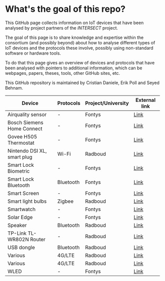 # What's the goal of this repo?
This GitHub page collects information on IoT devices that have been analysed by project partners of the *INTERSECT* project.

The goal of this page is to share knowledge and expertise within the consortium (and possibly beyond) about how to analyse different types of IoT devices and the protocols these involve, possibly using non-standard software or hardware tools.

 To do that this page gives an overview of devices and protocols that have been analysed with pointers to additional information, which can be webpages, papers, theses, tools, other GitHub sites, etc.

 This GitHub repository is maintained by Cristian Daniele, Erik Poll and Seyed Behnam.
 
 | Device                      | Protocols | Project/University | External link                                                                                                                        |
 | --------------------------- | ----------------- | ------------------ | ------------------------------------------------------------------------------------------------------------------------------------ |
 | Airquality sensor           | -                 | Fontys          | [Link](https://fontys-intersect.github.io/#/case/airquality)                                                                         |
 | Bosch Siemens Home Connect  | -                 | Fontys          | [Link](https://fontys-intersect.github.io/#/case/boschsiemens)                                                                       |
 | Govee H505 Thermostat       | -                 | Fontys          | [Link](https://fontys-intersect.github.io/#/case/gooveysmarttemp)                                                                    |
 | Nintendo DSI XL, smart plug | Wi-Fi             | Radboud            | [Link](https://www.cs.ru.nl/bachelors-theses/2020/Bart_Pleiter___4752740___Fuzzing_Wi-Fi_in_IoT_devices.pdf)                         |
 | Smart Lock Biometric        | -                 | Fontys          | [Link](https://fontys-intersect.github.io/#/case/smartlock)                                                                          |
 | Smart Lock Bluetooth        | Bluetooth         | Fontys          | [Link](https://fontys-intersect.github.io/#/case/smartlockbt)                                                                        |
 | Smart Screen                | -                 | Fontys          | [Link](https://fontys-intersect.github.io/#/case/smartscreen)                                                                        |
 | Smart light bulbs           | Zigbee            | Radboud            | [Link](https://www.cs.ru.nl/bachelors-theses/2022/Tom_Rust___1040068___Fuzzing_Zigbee_using_Z-Stack.pdf)                             |
 | Smartwatch                  | -                 | Fontys          | [Link](https://fontys-intersect.github.io/#/case/smartwatch)                                                                         |
 | Solar Edge                  | -                 | Fontys          | [Link](https://fontys-intersect.github.io/#/case/solaredge)                                                                          |
 | Speaker                     | Bluetooth         | Radboud            | [Link](https://www.cs.ru.nl/bachelors-theses/2022/Sam_Haeck___1040362___Hack_my_audio_back.pdf)                                      |
 | TP-Link TL-WR802N Router    | -                 | Radboud            | [Link](https://www.cs.ru.nl/bachelors-theses/2022/Ciske_Harsema___1010048___A_security_analysis_of_the_TP-Link_TL-WR802N_Router.pdf) |
 | USB dongle                  | Bluetooth         | Radboud            | [Link](https://www.ru.nl/publish/pages/769526/tom_nijholt.pdf)                                                                       |
 | Various                          | 4G/LTE            | Radboud            | [Link](https://imp4gt-attacks.net)                                                                                                   |
 | Various                     | 4G/LTE            | Radboud            | [Link](https://revolte-attack.net)                                                                                                   |
 | WLED                        | -                 | Fontys          | [Link](https://fontys-intersect.github.io/#/case/wled)                                                                               |